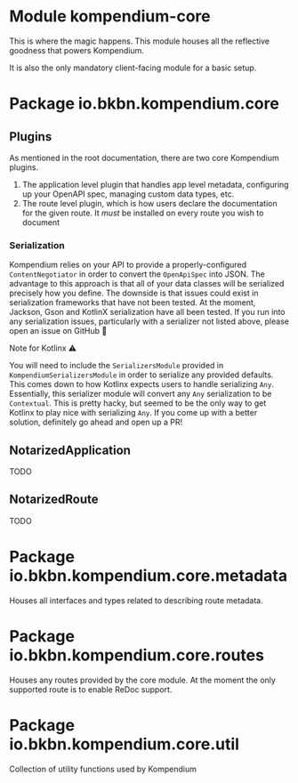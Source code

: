 # Module kompendium-core

This is where the magic happens. This module houses all the reflective goodness that powers Kompendium.

It is also the only mandatory client-facing module for a basic setup.

# Package io.bkbn.kompendium.core

## Plugins

As mentioned in the root documentation, there are two core Kompendium plugins.

1. The application level plugin that handles app level metadata, configuring up your OpenAPI spec, managing custom data
   types, etc.
2. The route level plugin, which is how users declare the documentation for the given route. It _must_ be installed on
   every route you wish to document

### Serialization

Kompendium relies on your API to provide a properly-configured `ContentNegotiator` in order to convert the `OpenApiSpec`
into JSON. The advantage to this approach is that all of your data classes will be serialized precisely how you define.
The downside is that issues could exist in serialization frameworks that have not been tested. At the moment, Jackson,
Gson and KotlinX serialization have all been tested. If you run into any serialization issues, particularly with a
serializer not listed above, please open an issue on GitHub 🙏

Note for Kotlinx ⚠️

You will need to include the `SerializersModule` provided in `KompendiumSerializersModule` in order to serialize
any provided defaults. This comes down to how Kotlinx expects users to handle serializing `Any`. Essentially, this
serializer module will convert any `Any` serialization to be `Contextual`. This is pretty hacky, but seemed to be the
only way to get Kotlinx to play nice with serializing `Any`. If you come up with a better solution, definitely go ahead
and open up a PR!

## NotarizedApplication

TODO

## NotarizedRoute

TODO 

# Package io.bkbn.kompendium.core.metadata

Houses all interfaces and types related to describing route metadata.

# Package io.bkbn.kompendium.core.routes

Houses any routes provided by the core module. At the moment the only supported route is to enable ReDoc support.

# Package io.bkbn.kompendium.core.util

Collection of utility functions used by Kompendium
